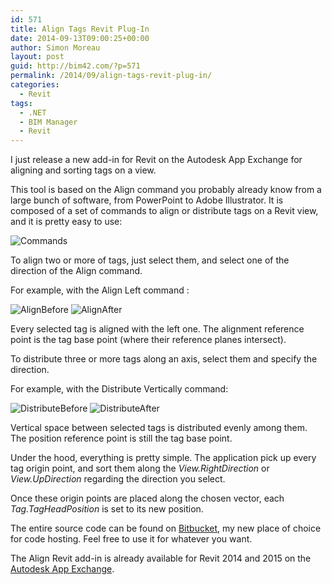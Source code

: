 ```yaml
---
id: 571
title: Align Tags Revit Plug-In
date: 2014-09-13T09:00:25+00:00
author: Simon Moreau
layout: post
guid: http://bim42.com/?p=571
permalink: /2014/09/align-tags-revit-plug-in/
categories:
  - Revit
tags:
  - .NET
  - BIM Manager
  - Revit
---
```

I just release a new add-in for Revit on the Autodesk App Exchange for aligning and sorting tags on a view.

This tool is based on the Align command you probably already know from a large bunch of software, from PowerPoint to Adobe Illustrator. It is composed of a set of commands to align or distribute tags on a Revit view, and it is pretty easy to use:

![Commands](http://bim42.com/wp-content/uploads/2014/09/Commands.png)

To align two or more of tags, just select them, and select one of the direction of the Align command.

For example, with the Align Left command :

![AlignBefore](http://bim42.com/wp-content/uploads/2014/09/AlignBefore.png) ![AlignAfter](http://bim42.com/wp-content/uploads/2014/09/AlignAfter.png)

Every selected tag is aligned with the left one. The alignment reference point is the tag base point (where their reference planes intersect).

To distribute three or more tags along an axis, select them and specify the direction.

For example, with the Distribute Vertically command:

![DistributeBefore](http://bim42.com/wp-content/uploads/2014/09/DistributeBefore.png) ![DistributeAfter](http://bim42.com/wp-content/uploads/2014/09/DistributeAfter.png)

Vertical space between selected tags is distributed evenly among them. The position reference point is still the tag base point.

Under the hood, everything is pretty simple. The application pick up every tag origin point, and sort them along the _View.RightDirection_ or _View.UpDirection_ regarding the direction you select.

Once these origin points are placed along the chosen vector, each _Tag.TagHeadPosition_ is set to its new position.

The entire source code can be found on [Bitbucket](https://bitbucket.org/simonmoreau/align-tag "Align Tags"), my new place of choice for code hosting. Feel free to use it for whatever you want.

The Align Revit add-in is already available for Revit 2014 and 2015 on the [Autodesk App Exchange](https://apps.exchange.autodesk.com/RVT/en/Detail/Index?id=appstore.exchange.autodesk.com%3aalign_windows32and64%3aen "Align").